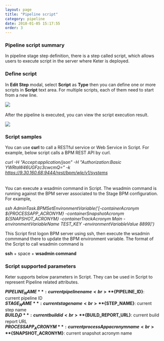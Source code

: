 ```yaml
---
layout: page
title: "Pipeline script"
category: pipeline
date: 2018-01-05 15:17:55
order: 3
---
```

### Pipeline script summary

  In pipeline stage step definition, there is a step called script, which allows users to execute script in the server where Keter is deployed.

### Define script

  In **Edit Step** modal, select **Script** as **Type** then you can define one or more scripts in **Script** text area. For multiple scripts, each of them need to start from a new line.
  
  ![][pipeline_create_script]
  <br>
  <br>
  After the pipeline is executed, you can view the script execution result.
  
  ![][pipeline_script_result]  
  
### Script samples

   You can use **curl** to call a RESTful service or Web Service in Script. For example, below script calls a BPM REST API by curl.
  
  *curl -H "Accept:application/json" -H "Authorization:Basic YWRtaW46UGFzc3cwcmQ=" -k https://9.30.160.68:9444/rest/bpm/wle/v1/systems*
  <br>
  <br>  
   You can execute a wsadmin command in Script. The wsadmin command is running against the BPM server associated to the Stage BPM configuration. For example,
  
  *ssh AdminTask.BPMSetEnvironmentVariable('[-containerAcronym ${PROCESSAPP_ACRONYM} -containerSnapshotAcronym ${SNAPSHOT_ACRONYM} -containerTrackAcronym Main -environmentVariableName TEST_KEY -environmentVariableValue 8899]')*
  
  This Script first logon BPM server using ssh, then execute the wsadmin commmand there to update the BPM environment variable. The format of the Script to call wsadmin command is 

**ssh** + space + **wsadmin command**

### Script supported parameters
  
  Keter supports below parameters in Script. They can be used in Script to represent Pipeline related attributes.
  
  **${PIPELINE_NAME}**: current pipeline name
  <br>
  **${PIPELINE_ID}**: current pipeline ID
  <br>
  **${STAGE_NAME}**: current stage name
  <br>
  **${STEP_NAME}**: current step name
  <br>
  **${BUILD_ID}**: current build id
  <br>
  **${BUILD_REPORT_URL}**: current build report URL
  <br>
  **${PROCESSAPP_ACRONYM}**: current processApp acronym name
  <br>
  **${SNAPSHOT_ACRONYM}**: current snapshot acronym name
	
	
[pipeline_create_script]: ../images/pipeline/pipeline_create_script.png
[pipeline_script_result]: ../images/pipeline/pipeline_script_result.png 
